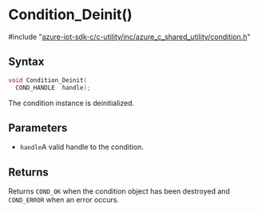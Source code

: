 # Condition_Deinit()

\#include "[azure-iot-sdk-c/c-utility/inc/azure_c_shared_utility/condition.h](../iot-c-ref-condition-h.md)"  

## Syntax

```C
void Condition_Deinit(
  COND_HANDLE  handle);
```

The condition instance is deinitialized.

## Parameters
* `handle`A valid handle to the condition.

## Returns
Returns `COND_OK` when the condition object has been destroyed and `COND_ERROR` when an error occurs.

